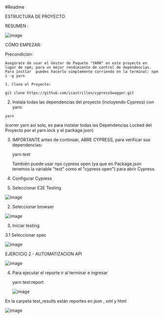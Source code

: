 #Readme

ESTRUCTURA DE PROYECTO

RESUMEN : 

![image](https://github.com/icastrillon/cypressSwagger/assets/33946503/28b075ef-bb38-4049-a702-69fa757bc689)


CÓMO EMPEZAR:

Precondición:

    Asegúrate de usar el Gestor de Paquete "YARN" en este proyecto en lugar de npm; para un mejor rendimiento de control de dependencias.
    Para instlar  puedes hacerlo simplemente corriendo en la terminal: npm i -g yarn

    1. Clona el Proyecto:

    git clone https://github.com/icastrillon/cypressSwagger.git


   2. Instala todas las dependencias del proyecto (incluyendo Cypress) con yarn:

 	yarn
  (correr yarn así solo, es para instalar todas las Dependencias Locked del Proyecto por el yarn.lock y el package.json)

3. IMPORTANTE antes de continuar, ABRE CYPRESS, para verificar sus dependencias:

	 yarn test

   También puede usar npx cypress open (ya que en Package.json tenemos la variable "test" como el "cypress open") para abrir Cypress.
   
4.  Configurar Cypress
 
 1. Seleccionar E2E Testing

![image](https://github.com/icastrillon/cypressSwagger/assets/33946503/fb6bd48c-859a-4aab-96ea-80c0ceca70e6)

  

 2. Seleccionar browser 

![image](https://github.com/icastrillon/cypressSwagger/assets/33946503/ced40f72-5a60-4ee5-9ee4-bc9fb77f84ca)


3. Iniciar testing 

3.1 Seleccionar  spec

![image](https://github.com/icastrillon/cypressSwagger/assets/33946503/5d0b7fff-4ce1-4ce1-8a66-1a9a01e2f610)


EJERCICIO 2 - AUTOMATIZACION API 


![image](https://github.com/icastrillon/cypressSwagger/assets/33946503/9e5abdd7-6cfd-45e3-a37c-35c52f2f786b)


4. Para ejecutar el reporte ir al terminar e ingresar

    yarn test:report

   ![image](https://github.com/icastrillon/cypressSwagger/assets/33946503/7eeeabdf-c27f-497a-91ca-2b62f383e972)

En la carpeta test_results están reportes en json , xml y html 

![image](https://github.com/icastrillon/cypressSwagger/assets/33946503/68f36443-d03a-4789-834d-e051653bfab5)

   

 
